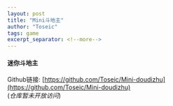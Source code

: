 ```yaml
---
layout: post
title: "Mini斗地主"
author: "Toseic"
tags: game
excerpt_separator: <!--more-->
---
```

#### 迷你斗地主
Github链接: 
[https://github.com/Toseic/Mini-doudizhu](https://github.com/Toseic/Mini-doudizhu) <br>(*仓库暂未开放访问*)